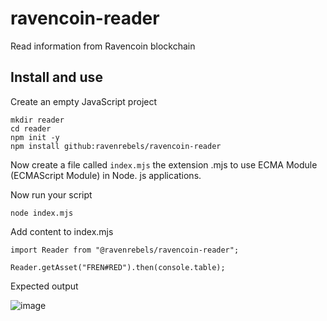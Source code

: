 # ravencoin-reader
Read information from Ravencoin blockchain



## Install and use

Create an empty JavaScript project
```
mkdir reader
cd reader
npm init -y
npm install github:ravenrebels/ravencoin-reader
```

Now create a file called `index.mjs` the extension .mjs to use ECMA Module (ECMAScript Module) in Node. js applications.

Now run your script
```
node index.mjs
```
Add content to index.mjs
```
import Reader from "@ravenrebels/ravencoin-reader";

Reader.getAsset("FREN#RED").then(console.table);
```

Expected output

![image](https://user-images.githubusercontent.com/9694984/214542343-c842ca90-e0bd-4d25-9983-34d3fbf57ace.png)
